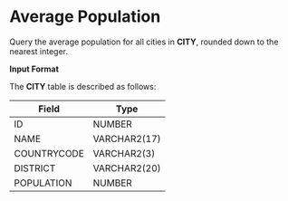 # Average Population

Query the average population for all cities in **CITY**, rounded down to the nearest integer.

**Input Format**

The **CITY** table is described as follows:

|Field|Type|
|---|---|
|ID|NUMBER|
|NAME|VARCHAR2(17)|
|COUNTRYCODE|VARCHAR2(3)|
|DISTRICT|VARCHAR2(20)|
|POPULATION|NUMBER|
